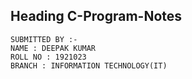 

## Heading C-Program-Notes

```
SUBMITTED BY :-
NAME : DEEPAK KUMAR
ROLL NO : 1921023
BRANCH : INFORMATION TECHNOLOGY(IT)
```
<!--stackedit_data:
eyJoaXN0b3J5IjpbNjQ4MzQ5OTI2LDEyNDc3MjczNjEsLTEyOD
M5OTMzNywxMDc1OTM1NTU2XX0=
-->